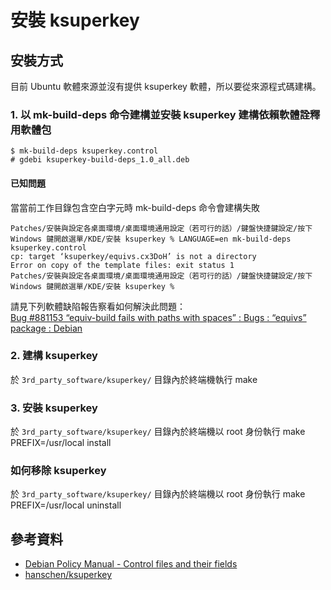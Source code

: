 # 安裝 ksuperkey
## 安裝方式
目前 Ubuntu 軟體來源並沒有提供 ksuperkey 軟體，所以要從來源程式碼建構。

### 1. 以 mk-build-deps 命令建構並安裝 ksuperkey 建構依賴軟體詮釋用軟體包  
```
$ mk-build-deps ksuperkey.control
# gdebi ksuperkey-build-deps_1.0_all.deb
```
#### 已知問題
當當前工作目錄包含空白字元時 mk-build-deps 命令會建構失敗
```
Patches/安裝與設定各桌面環境/桌面環境通用設定（若可行的話）/鍵盤快捷鍵設定/按下 Windows 鍵開啟選單/KDE/安裝 ksuperkey % LANGUAGE=en mk-build-deps ksuperkey.control
cp: target ‘ksuperkey/equivs.cx3DoH’ is not a directory
Error on copy of the template files: exit status 1
Patches/安裝與設定各桌面環境/桌面環境通用設定（若可行的話）/鍵盤快捷鍵設定/按下 Windows 鍵開啟選單/KDE/安裝 ksuperkey %
```
請見下列軟體缺陷報告察看如何解決此問題：  
[Bug #881153 “equiv-build fails with paths with spaces” : Bugs : “equivs” package : Debian](https://bugs.launchpad.net/debian/+source/equivs/+bug/881153)

### 2. 建構 ksuperkey
於 `3rd_party_software/ksuperkey/` 目錄內於終端機執行 make

### 3. 安裝 ksuperkey
於 `3rd_party_software/ksuperkey/` 目錄內於終端機以 root 身份執行 make PREFIX=/usr/local install

### 如何移除 ksuperkey
於 `3rd_party_software/ksuperkey/` 目錄內於終端機以 root 身份執行 make PREFIX=/usr/local uninstall

## 參考資料
* [Debian Policy Manual - Control files and their fields](https://www.debian.org/doc/debian-policy/ch-controlfields.html)
* [hanschen/ksuperkey](https://github.com/hanschen/ksuperkey)